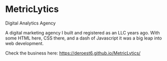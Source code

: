 # MetricLytics
Digital Analytics Agency

A digital marketing agency I built and registered as an LLC years ago. With some HTML here, CSS there, and a dash of Javascript it was a big leap into web development.

Check the business here: https://deroest6.github.io/MetricLytics/
